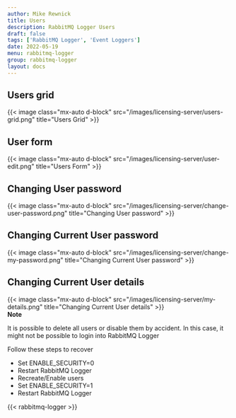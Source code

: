 ```yaml
---
author: Mike Rewnick
title: Users
description: RabbitMQ Logger Users
draft: false
tags: ['RabbitMQ Logger', 'Event Loggers']
date: 2022-05-19
menu: rabbitmq-logger
group: rabbitmq-logger
layout: docs
---
```


## Users grid

{{< image class="mx-auto d-block"  src="/images/licensing-server/users-grid.png" title="Users Grid" >}}

## User form

{{< image class="mx-auto d-block"  src="/images/licensing-server/user-edit.png" title="Users Form" >}}

## Changing User password

{{< image class="mx-auto d-block"  src="/images/licensing-server/change-user-password.png" title="Changing User password" >}}

## Changing Current User password

{{< image class="mx-auto d-block"  src="/images/licensing-server/change-my-password.png" title="Changing Current User password" >}}

## Changing Current User details

{{< image class="mx-auto d-block"  src="/images/licensing-server/my-details.png" title="Changing Current User details" >}}
\
**Note**

It is possible to delete all users or disable them by accident. In this case, it might not be possible to login into RabbitMQ Logger

Follow these steps to recover

- Set ENABLE_SECURITY=0
- Restart RabbitMQ Logger
- Recreate/Enable users
- Set ENABLE_SECURITY=1
- Restart RabbitMQ Logger

{{< rabbitmq-logger >}}
